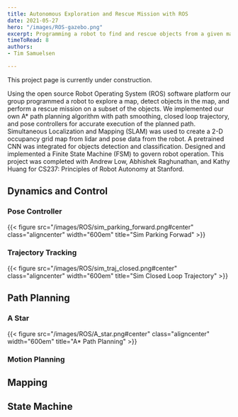 ```yaml
---
title: Autonomous Exploration and Rescue Mission with ROS
date: 2021-05-27
hero: "/images/ROS-gazebo.png"
excerpt: Programming a robot to find and rescue objects from a given map. Implemented in linux based Robot Operating System (ROS)
timeToRead: 8
authors:
- Tim Samuelsen

---
```

This project page is currently under construction.

Using the open source Robot Operating System (ROS) software platform our group programmed a robot to explore a map, detect objects in the map, 
and perform a rescue mission on a subset of the objects. We implemented our own A\* path planning algorithm with path smoothing, closed loop trajectory, 
and pose controllers for accurate execution of the planned path. Simultaneous Localization and Mapping (SLAM) was used to create a 2-D occupancy grid map from lidar and pose data from the robot. A pretrained CNN was integrated for objects detection and classification. 
Designed and implemented a Finite State Machine (FSM) to govern robot operation. This project was completed with Andrew Low, Abhishek Raghunathan, and Kathy Huang 
for CS237: Principles of Robot Autonomy at Stanford.

## Dynamics and Control

### Pose Controller
{{< figure src="/images/ROS/sim_parking_forward.png#center" class="aligncenter" width="600em" title="Sim Parking Forwad" >}}

### Trajectory Tracking
{{< figure src="/images/ROS/sim_traj_closed.png#center" class="aligncenter" width="600em" title="Sim Closed Loop Trajectory" >}}

## Path Planning

### A Star
{{< figure src="/images/ROS/A_star.png#center" class="aligncenter" width="600em" title="A* Path Planning" >}}

### Motion Planning

## Mapping

## State Machine




